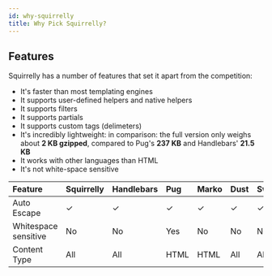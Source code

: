 ```yaml
---
id: why-squirrelly
title: Why Pick Squirrelly?
---
```

## Features

Squirrelly has a number of features that set it apart from the competition:

* It's faster than most templating engines
* It supports user-defined helpers and native helpers
* It supports filters
* It supports partials
* It supports custom tags \(delimeters\)
* It's incredibly lightweight: in comparison: the full version only weighs about **2 KB gzipped**, compared to Pug's **237 KB** and Handlebars' **21.5 KB**
* It works with other languages than HTML
* It's not white-space sensitive

| **Feature** | **Squirrelly** | Handlebars | Pug | Marko | Dust | Swig |
| :--- | :--- | :--- | :--- | :--- | :--- | :--- |
| Auto Escape |  ✓ |  ✓ |  ✓ |  ✓ |  ✓ |  ✓ |
| Whitespace sensitive | No | No | Yes | No | No | No |
| Content Type | All | All | HTML | HTML | All | All |



